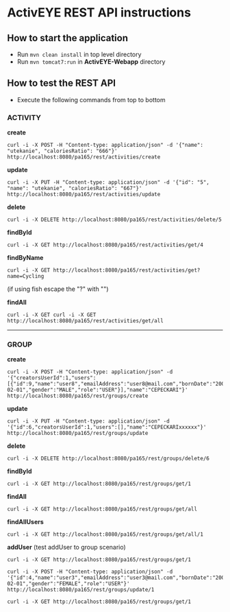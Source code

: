 # ActivEYE REST API instructions

## How to start the application
* Run ``mvn clean install`` in top level directory
* Run ``mvn tomcat7:run`` in **ActivEYE-Webapp** directory

## How to test the REST API
* Execute the following commands from top to bottom

### ACTIVITY
**create**
```
curl -i -X POST -H "Content-type: application/json" -d '{"name": "utekanie", "caloriesRatio": "666"}' http://localhost:8080/pa165/rest/activities/create
```

**update**
```
curl -i -X PUT -H "Content-type: application/json" -d '{"id": "5", "name": "utekanie", "caloriesRatio": "667"}' http://localhost:8080/pa165/rest/activities/update
```

**delete**
```
curl -i -X DELETE http://localhost:8080/pa165/rest/activities/delete/5
```

**findById**
```
curl -i -X GET http://localhost:8080/pa165/rest/activities/get/4
```

**findByName**
```
curl -i -X GET http://localhost:8080/pa165/rest/activities/get?name=Cycling
```
(if using fish escape the "?" with "\")

**findAll**
```
curl -i -X GET curl -i -X GET http://localhost:8080/pa165/rest/activities/get/all
```

___

### GROUP
**create**
```
curl -i -X POST -H "Content-type: application/json" -d '{"creatorsUserId":1,"users":[{"id":9,"name":"user8","emailAddress":"user8@mail.com","bornDate":"2008-02-01","gender":"MALE","role":"USER"}],"name":"CEPECKARI"}' http://localhost:8080/pa165/rest/groups/create 
```
**update**
```
curl -i -X PUT -H "Content-type: application/json" -d '{"id":6,"creatorsUserId":1,"users":[],"name":"CEPECKARIxxxxxx"}' http://localhost:8080/pa165/rest/groups/update
```
**delete**
```
curl -i -X DELETE http://localhost:8080/pa165/rest/groups/delete/6
```
**findById**
```
curl -i -X GET http://localhost:8080/pa165/rest/groups/get/1
```
**findAll**
```
curl -i -X GET http://localhost:8080/pa165/rest/groups/get/all
```
**findAllUsers**
```
curl -i -X GET http://localhost:8080/pa165/rest/groups/get/all/1
```
**addUser** (test addUser to group scenario)
```
curl -i -X GET http://localhost:8080/pa165/rest/groups/get/1

curl -i -X POST -H "Content-type: application/json" -d '{"id":4,"name":"user3","emailAddress":"user3@mail.com","bornDate":"2003-02-01","gender":"FEMALE","role":"USER"}' http://localhost:8080/pa165/rest/groups/update/1

curl -i -X GET http://localhost:8080/pa165/rest/groups/get/1
```
